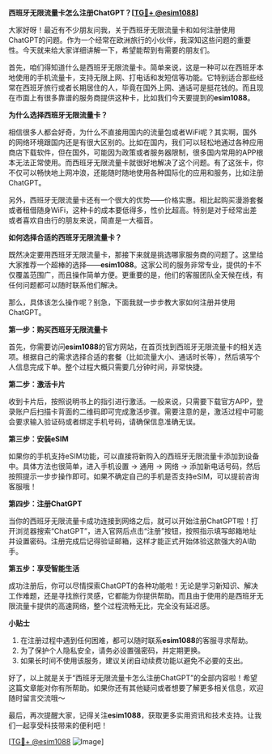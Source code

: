 **西班牙无限流量卡怎么注册ChatGPT？[[TG💪+ @esim1088](https://t.me/s/esim1088)]**

大家好呀！最近有不少朋友问我，关于西班牙无限流量卡和如何注册使用ChatGPT的问题。作为一个经常在欧洲旅行的小伙伴，我深知这些问题的重要性。今天就来给大家详细讲解一下，希望能帮到有需要的朋友们。

首先，咱们得知道什么是西班牙无限流量卡。简单来说，这是一种可以在西班牙本地使用的手机流量卡，支持无限上网、打电话和发短信等功能。它特别适合那些经常在西班牙旅行或者长期居住的人，毕竟在国外上网、通话可是挺花钱的。而且现在市面上有很多靠谱的服务商提供这种卡，比如我们今天要提到的**esim1088**。

**为什么选择西班牙无限流量卡？**

相信很多人都会好奇，为什么不直接用国内的流量包或者WiFi呢？其实啊，国外的网络环境跟国内还是有很大区别的。比如在国内，我们可以轻松地通过各种应用商店下载软件，但在国外，可能因为政策或者服务器限制，很多国内常用的APP根本无法正常使用。而西班牙无限流量卡就很好地解决了这个问题。有了这张卡，你不仅可以畅快地上网冲浪，还能随时随地使用各种国际化的应用和服务，比如注册ChatGPT。

另外，西班牙无限流量卡还有一个很大的优势——价格实惠。相比起购买漫游套餐或者租借随身WiFi，这种卡的成本要低得多，性价比超高。特别是对于经常出差或者喜欢自由行的朋友来说，简直是一大福音。

**如何选择合适的西班牙无限流量卡？**

既然决定要用西班牙无限流量卡，那接下来就是挑选哪家服务商的问题了。这里给大家推荐一个超棒的选择——**esim1088**。这家公司的服务非常专业，提供的卡不仅覆盖范围广，而且操作简单方便。更重要的是，他们的客服团队全天候在线，有任何问题都可以随时联系他们解决。

那么，具体该怎么操作呢？别急，下面我就一步步教大家如何注册并使用ChatGPT。

**第一步：购买西班牙无限流量卡**

首先，你需要访问**esim1088**的官方网站，在首页找到西班牙无限流量卡的相关选项。根据自己的需求选择合适的套餐（比如流量大小、通话时长等），然后填写个人信息完成下单。整个过程大概只需要几分钟时间，非常快捷。

**第二步：激活卡片**

收到卡片后，按照说明书上的指引进行激活。一般来说，只需要下载官方APP，登录账户后扫描卡背面的二维码即可完成激活步骤。需要注意的是，激活过程中可能会要求输入验证码或者绑定手机号码，请确保信息准确无误。

**第三步：安装eSIM**

如果你的手机支持eSIM功能，可以直接将新购入的西班牙无限流量卡添加到设备中。具体方法也很简单，进入手机设置 -> 通用 -> 网络 -> 添加新电话号码，然后按照提示一步步操作即可。如果不确定自己的手机是否支持eSIM，可以提前咨询客服哦！

**第四步：注册ChatGPT**

当你的西班牙无限流量卡成功连接到网络之后，就可以开始注册ChatGPT啦！打开浏览器搜索“ChatGPT”，进入官网后点击“注册”按钮，按照指示填写邮箱地址并设置密码。注册完成后记得验证邮箱，这样才能正式开始体验这款强大的AI助手。

**第五步：享受智能生活**

成功注册后，你可以尽情探索ChatGPT的各种功能啦！无论是学习新知识、解决工作难题，还是寻找旅行灵感，它都能为你提供帮助。而且由于使用的是西班牙无限流量卡提供的高速网络，整个过程流畅无比，完全没有延迟感。

**小贴士**

1. 在注册过程中遇到任何困难，都可以随时联系**esim1088**的客服寻求帮助。
2. 为了保护个人隐私安全，请务必设置强密码，并定期更换。
3. 如果长时间不使用该服务，建议关闭自动续费功能以避免不必要的支出。

好了，以上就是关于“西班牙无限流量卡怎么注册ChatGPT”的全部内容啦！希望这篇文章能对你有所帮助。如果你还有其他疑问或者想要了解更多相关信息，欢迎随时留言交流哦～

最后，再次提醒大家，记得关注**esim1088**，获取更多实用资讯和技术支持。让我们一起享受科技带来的便利吧！

[[TG💪+ @esim1088](https://t.me/s/esim1088) ![Image](https://i.postimg.cc/4NQfJmqS/Snipaste-2025-05-13-00-14-12.png)]